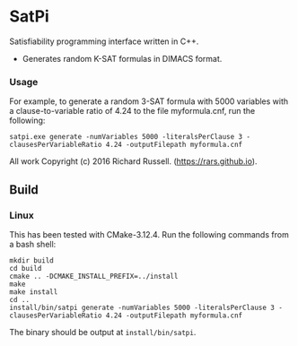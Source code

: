 # SatPi

Satisfiability programming interface written in C++.

- Generates random K-SAT formulas in DIMACS format.

### Usage

For example, to generate a random 3-SAT formula with 5000 variables with a clause-to-variable ratio of 4.24 to the file myformula.cnf, run the following:

```
satpi.exe generate -numVariables 5000 -literalsPerClause 3 -clausesPerVariableRatio 4.24 -outputFilepath myformula.cnf
```

All work Copyright (c) 2016 Richard Russell. (https://rars.github.io).

## Build

### Linux

This has been tested with CMake-3.12.4. Run the following commands from a bash shell:

```
mkdir build
cd build
cmake .. -DCMAKE_INSTALL_PREFIX=../install
make
make install
cd ..
install/bin/satpi generate -numVariables 5000 -literalsPerClause 3 -clausesPerVariableRatio 4.24 -outputFilepath myformula.cnf
```

The binary should be output at `install/bin/satpi`.
